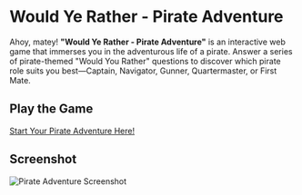 # Would Ye Rather - Pirate Adventure

Ahoy, matey! **"Would Ye Rather - Pirate Adventure"** is an interactive web game that immerses you in the adventurous life of a pirate. Answer a series of pirate-themed "Would You Rather" questions to discover which pirate role suits you best—Captain, Navigator, Gunner, Quartermaster, or First Mate.

## Play the Game

[Start Your Pirate Adventure Here!](https://orion-north.github.io/Pirate-Personality/)

## Screenshot

![Pirate Adventure Screenshot](![image](https://github.com/user-attachments/assets/163ad2af-5478-40a4-8184-340775bbfc9d)
)
